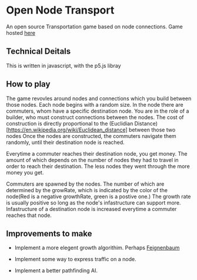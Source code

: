 # Open Node Transport

An open source Transportation game based on node connections. Game hosted [here](https://wmmnola.github.io/OpenNodeTransport/)

## Technical Deitals

This is written in javascript, with the p5.js libray

## How to play

The game revovles around nodes and connections which you build between those nodes.
Each node begins with a random size. In the node there are commuters, whom have a specific destination node.
You are in the role of a builder, who must construct connections between the nodes.
The cost of construction is directly proportional to the (Euclidian Distance)[https://en.wikipedia.org/wiki/Euclidean_distance] between those two nodes
Once the nodes are constructed, the commuters navigate them randomly, until their destination node is reached.

Everytime a commuter reaches their destination node, you get money. The amount of which depends on the number of
nodes they had to travel in order to reach their destination.
The less nodes they went through the more money you get.

Commuters are spawned by the nodes. The number of which are determined by the growRate,
which is indicated by the color of the
node(Red is a negative growthRate, green is a postive one.)
The growth rate is usually positive so long as the node's infastructure can support more.
Infastructure of a destination node is increased everytime a commuter reaches that node.

## Improvements to make

* Implement a more elegent growth algorithim. Perhaps [Feignenbaum](https://en.wikipedia.org/wiki/Feigenbaum_constants)

* Implement some way to express traffic on a node.

* Implement a better pathfinding AI.
